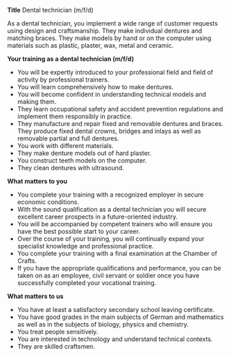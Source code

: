 **Title**
Dental technician (m/f/d)

As a dental technician, you implement a wide range of customer requests using design and craftsmanship. They make individual dentures and matching braces. They make models by hand or on the computer using materials such as plastic, plaster, wax, metal and ceramic.

**Your training as a dental technician (m/f/d)**

-	You will be expertly introduced to your professional field and field of activity by professional trainers.
-	You will learn comprehensively how to make dentures.
-	You will become confident in understanding technical models and making them.
-	They learn occupational safety and accident prevention regulations and implement them responsibly in practice.
-	They manufacture and repair fixed and removable dentures and braces. They produce fixed dental crowns, bridges and inlays as well as removable partial and full dentures.
-	You work with different materials.
-	They make denture models out of hard plaster.
-	You construct teeth models on the computer.
-	They clean dentures with ultrasound.

**What matters to you**

-	You complete your training with a recognized employer in secure economic conditions.
-	With the sound qualification as a dental technician you will secure excellent career prospects in a future-oriented industry.
-	You will be accompanied by competent trainers who will ensure you have the best possible start to your career.
-	Over the course of your training, you will continually expand your specialist knowledge and professional practice.
-	You complete your training with a final examination at the Chamber of Crafts.
-	If you have the appropriate qualifications and performance, you can be taken on as an employee, civil servant or soldier once you have successfully completed your vocational training.

**What matters to us**

-	You have at least a satisfactory secondary school leaving certificate.
-	You have good grades in the main subjects of German and mathematics as well as in the subjects of biology, physics and chemistry.
-	You treat people sensitively.
-	You are interested in technology and understand technical contexts.
-	They are skilled craftsmen.
